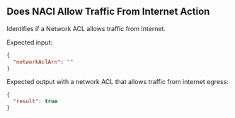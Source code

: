 ## Does NACl Allow Traffic From Internet Action

Identifies if a Network ACL allows traffic from Internet.

Expected input:
```json
{
  "networkAclArn": ""
}
```

Expected output with a network ACL that allows traffic from internet egress:
```json
{
  "result": true
}
```